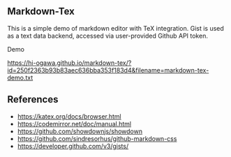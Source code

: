 ## Markdown-Tex

This is a simple demo of markdown editor with TeX integration.
Gist is used as a text data backend, accessed via user-provided Github API token.

Demo

https://hi-ogawa.github.io/markdown-tex/?id=250f2363b93b83aec636bba353f183d4&filename=markdown-tex-demo.txt


## References

- https://katex.org/docs/browser.html
- https://codemirror.net/doc/manual.html
- https://github.com/showdownjs/showdown
- https://github.com/sindresorhus/github-markdown-css
- https://developer.github.com/v3/gists/
